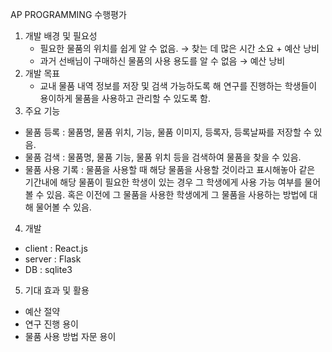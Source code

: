AP PROGRAMMING 수행평가

1. 개발 배경 및 필요성
   - 필요한 물품의 위치를 쉽게 알 수 없음. → 찾는 데 많은 시간 소요 + 예산 낭비
   - 과거 선배님이 구매하신 물품의 사용 용도를 알 수 없음 → 예산 낭비
2. 개발 목표
   - 교내 물품 내역 정보를 저장 및 검색 가능하도록 해 연구를 진행하는 학생들이 용이하게 물품을 사용하고 관리할 수 있도록 함.
3. 주요 기능
  - 물품 등록 : 물품명, 물품 위치, 기능, 물품 이미지, 등록자, 등록날짜를 저장할 수 있음.
  - 물품 검색 : 물품명, 물품 기능, 물품 위치 등을 검색하여 물품을 찾을 수 있음.
  - 물품 사용 기록 : 물품을 사용할 때 해당 물품을 사용할 것이라고 표시해놓아 같은 기간내에 해당 물품이 필요한 학생이 있는 경우 그 학생에게 사용 가능 여부를 물어볼 수 있음. 혹은 이전에 그 물품을 사용한 학생에게 그 물품을 사용하는 방법에 대해 물어볼 수 있음.
4. 개발
  - client : React.js
  - server : Flask
  - DB : sqlite3
5. 기대 효과 및 활용
  - 예산 절약
  - 연구 진행 용이
  - 물품 사용 방법 자문 용이 
